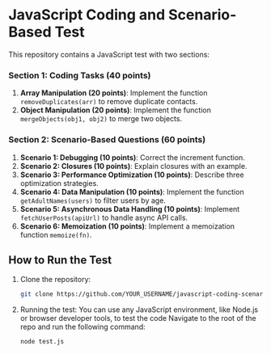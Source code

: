# JavaScript Coding and Scenario-Based Test

This repository contains a JavaScript test with two sections:

### Section 1: Coding Tasks (40 points)
1. **Array Manipulation (20 points)**: Implement the function `removeDuplicates(arr)` to remove duplicate contacts.
2. **Object Manipulation (20 points)**: Implement the function `mergeObjects(obj1, obj2)` to merge two objects.

### Section 2: Scenario-Based Questions (60 points)
1. **Scenario 1: Debugging (10 points)**: Correct the increment function.
2. **Scenario 2: Closures (10 points)**: Explain closures with an example.
3. **Scenario 3: Performance Optimization (10 points)**: Describe three optimization strategies.
4. **Scenario 4: Data Manipulation (10 points)**: Implement the function `getAdultNames(users)` to filter users by age.
5. **Scenario 5: Asynchronous Data Handling (10 points)**: Implement `fetchUserPosts(apiUrl)` to handle async API calls.
6. **Scenario 6: Memoization (10 points)**: Implement a memoization function `memoize(fn)`.

## How to Run the Test

1. Clone the repository:
   ```bash
   git clone https://github.com/YOUR_USERNAME/javascript-coding-scenario-test.git
   ```

2. Running the test:
You can use any JavaScript environment, like Node.js or browser developer tools, to test the code
Navigate to the root of the repo and run the following command:
   ```bash
   node test.js
   ```
